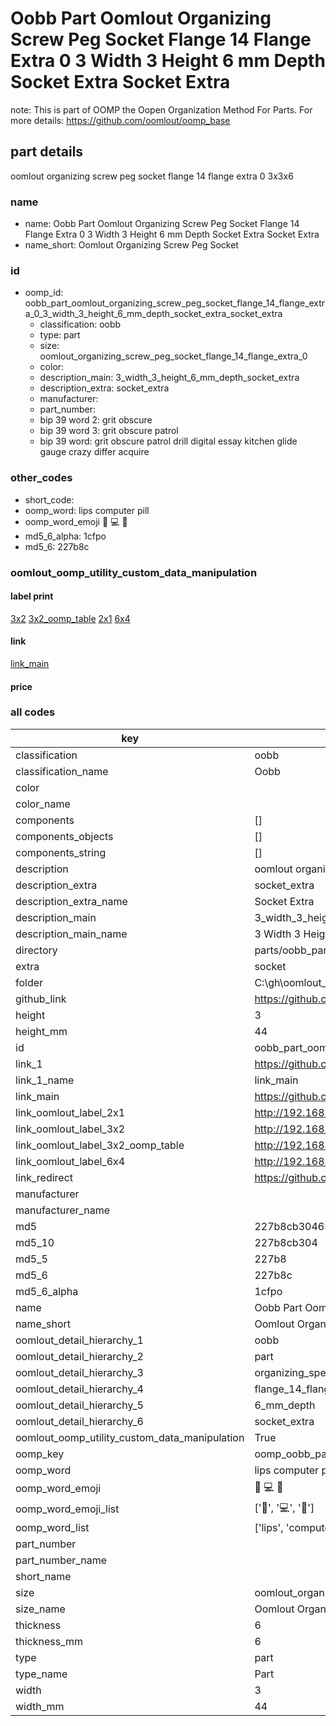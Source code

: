 # Oobb Part Oomlout Organizing Screw Peg Socket Flange 14 Flange Extra 0 3 Width 3 Height 6 mm Depth Socket Extra Socket Extra  

note: This is part of OOMP the Oopen Organization Method For Parts. For more details: https://github.com/oomlout/oomp_base

##  part details
  



oomlout organizing screw peg socket flange 14 flange extra 0 3x3x6



### name
* name: Oobb Part Oomlout Organizing Screw Peg Socket Flange 14 Flange Extra 0 3 Width 3 Height 6 mm Depth Socket Extra Socket Extra
* name_short: Oomlout Organizing Screw Peg Socket
### id
* oomp_id: oobb_part_oomlout_organizing_screw_peg_socket_flange_14_flange_extra_0_3_width_3_height_6_mm_depth_socket_extra_socket_extra
  * classification: oobb
  * type: part
  * size: oomlout_organizing_screw_peg_socket_flange_14_flange_extra_0
  * color: 
  * description_main: 3_width_3_height_6_mm_depth_socket_extra
  * description_extra: socket_extra
  * manufacturer: 
  * part_number: 
  * bip 39 word 2: grit obscure
  * bip 39 word 3: grit obscure patrol
  * bip 39 word: grit obscure patrol drill digital essay kitchen glide gauge crazy differ acquire

### other_codes
* short_code: 
* oomp_word: lips computer pill
* oomp_word_emoji :lips: :computer: :pill:
* md5_6_alpha: 1cfpo
* md5_6: 227b8c






### oomlout_oomp_utility_custom_data_manipulation
#### label print
[3x2](http://192.168.1.245:1112/?label=oomp%201cfpo)
[3x2_oomp_table](http://192.168.1.108:1112/?label=oomp%201cfpo)
[2x1](http://192.168.1.242:1112/?label=oomp%201cfpo)
[6x4](http://192.168.1.55:1112/?label=oomp%201cfpo)    

#### link

[link_main](https://github.com/oomlout/oomlout_oobb_version_4_generated_parts/tree/main/navigation_oomp/oobb/part/oomlout_organizing_screw_peg_socket_flange_14_flange_extra_0/3_width_3_height_6_mm_depth_socket_extra/socket_extra/part)                              

#### price







### all codes 
| key | value |  
| --- | --- |  
| classification | oobb |  
| classification_name | Oobb |  
| color |  |  
| color_name |  |  
| components | [] |  
| components_objects | [] |  
| components_string | [] |  
| description | oomlout organizing screw peg socket flange 14 flange extra 0 3x3x6 |  
| description_extra | socket_extra |  
| description_extra_name | Socket Extra |  
| description_main | 3_width_3_height_6_mm_depth_socket_extra |  
| description_main_name | 3 Width 3 Height 6 mm Depth Socket Extra |  
| directory | parts/oobb_part_oomlout_organizing_screw_peg_socket_flange_14_flange_extra_0_3_width_3_height_6_mm_depth_socket_extra_socket_extra |  
| extra | socket |  
| folder | C:\gh\oomlout_oobb_version_4_generated_parts\parts\oobb_part_oomlout_organizing_screw_peg_socket_flange_14_flange_extra_0_3_width_3_height_6_mm_depth_socket_extra_socket_extra |  
| github_link | https://github.com/oomlout/oomlout_oomp_part_src/tree/main/parts/oobb_part_oomlout_organizing_screw_peg_socket_flange_14_flange_extra_0_3_width_3_height_6_mm_depth_socket_extra_socket_extra |  
| height | 3 |  
| height_mm | 44 |  
| id | oobb_part_oomlout_organizing_screw_peg_socket_flange_14_flange_extra_0_3_width_3_height_6_mm_depth_socket_extra_socket_extra |  
| link_1 | https://github.com/oomlout/oomlout_oobb_version_4_generated_parts/tree/main/navigation_oomp/oobb/part/oomlout_organizing_screw_peg_socket_flange_14_flange_extra_0/3_width_3_height_6_mm_depth_socket_extra/socket_extra/part |  
| link_1_name | link_main |  
| link_main | https://github.com/oomlout/oomlout_oobb_version_4_generated_parts/tree/main/navigation_oomp/oobb/part/oomlout_organizing_screw_peg_socket_flange_14_flange_extra_0/3_width_3_height_6_mm_depth_socket_extra/socket_extra/part |  
| link_oomlout_label_2x1 | http://192.168.1.242:1112/?label=oomp%201cfpo |  
| link_oomlout_label_3x2 | http://192.168.1.245:1112/?label=oomp%201cfpo |  
| link_oomlout_label_3x2_oomp_table | http://192.168.1.108:1112/?label=oomp%201cfpo |  
| link_oomlout_label_6x4 | http://192.168.1.55:1112/?label=oomp%201cfpo |  
| link_redirect | https://github.com/oomlout/oomlout_oobb_version_4_generated_parts/tree/main/parts/oobb_oomlout_organizing_screw_peg_socket_flange_14_flange_extra_0_03_03_06_ex_socket |  
| manufacturer |  |  
| manufacturer_name |  |  
| md5 | 227b8cb304630f61349ef42f42661335 |  
| md5_10 | 227b8cb304 |  
| md5_5 | 227b8 |  
| md5_6 | 227b8c |  
| md5_6_alpha | 1cfpo |  
| name | Oobb Part Oomlout Organizing Screw Peg Socket Flange 14 Flange Extra 0 3 Width 3 Height 6 mm Depth Socket Extra Socket Extra |  
| name_short | Oomlout Organizing Screw Peg Socket |  
| oomlout_detail_hierarchy_1 | oobb |  
| oomlout_detail_hierarchy_2 | part |  
| oomlout_detail_hierarchy_3 | organizing_speg_socket |  
| oomlout_detail_hierarchy_4 | flange_14_flange_extra_0 |  
| oomlout_detail_hierarchy_5 | 6_mm_depth |  
| oomlout_detail_hierarchy_6 | socket_extra |  
| oomlout_oomp_utility_custom_data_manipulation | True |  
| oomp_key | oomp_oobb_part_oomlout_organizing_screw_peg_socket_flange_14_flange_extra_0_3_width_3_height_6_mm_depth_socket_extra_socket_extra |  
| oomp_word | lips computer pill |  
| oomp_word_emoji | :lips: :computer: :pill: |  
| oomp_word_emoji_list | [':lips:', ':computer:', ':pill:'] |  
| oomp_word_list | ['lips', 'computer', 'pill'] |  
| part_number |  |  
| part_number_name |  |  
| short_name |  |  
| size | oomlout_organizing_screw_peg_socket_flange_14_flange_extra_0 |  
| size_name | Oomlout Organizing Screw Peg Socket Flange 14 Flange Extra 0 |  
| thickness | 6 |  
| thickness_mm | 6 |  
| type | part |  
| type_name | Part |  
| width | 3 |  
| width_mm | 44 |  
